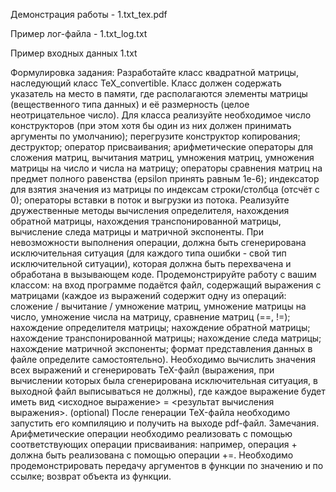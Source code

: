 Демонстрация работы - 1.txt_tex.pdf

Пример лог-файла - 1.txt_log.txt

Пример входных данных 1.txt

Формулировка задания: 
Разработайте класс квадратной матрицы, наследующий класс
TeX_convertible. Класс должен содержать указатель на место в
памяти, где располагаются элементы матрицы (вещественного типа
данных) и её размерность (целое неотрицательное число). Для
класса реализуйте необходимое число конструкторов (при этом хотя
бы один из них должен принимать аргументы по умолчанию);
перегрузите конструктор копирования; деструктор; оператор
присваивания; арифметические операторы для сложения матриц,
вычитания матриц, умножения матриц, умножения матрицы на
число и числа на матрицу; операторы сравнения матриц на предмет
полного равенства (epsilon принять равным 1e-6); индексатор для
взятия значения из матрицы по индексам строки/столбца (отсчёт с
0); операторы вставки в поток и выгрузки из потока. Реализуйте
дружественные методы вычисления определителя, нахождения
обратной матрицы, нахождения транспонированной матрицы,
вычисление следа матрицы и матричной экспоненты. При невозможности
выполнения операции, должна быть сгенерирована исключительная
ситуация (для каждого типа ошибки - свой тип исключительной
ситуации), которая должна быть перехвачена и обработана в
вызывающем коде.
Продемонстрируйте работу с вашим классом: на вход программе
подаётся файл, содержащий выражения с матрицами (каждое из
выражений содержит одну из операций: сложение / вычитание /
умножение матриц, умножение матрицы на число, умножение числа
на матрицу, сравнение матриц (==, !=); нахождение определителя
матрицы; нахождение обратной матрицы; нахождение
транспонированной матрицы; нахождение следа матрицы;
нахождение матричной экспоненты; формат представления данных в
файле определите самостоятельно). Необходимо вычислить
значения всех выражений и сгенерировать TeX-файл (выражения,
при вычислении которых была сгенерирована исключительная
ситуация, в выходной файл выписываться не должны), где каждое
выражение будет иметь вид
<исходное выражение> = <результат вычисления выражения>.
(optional) После генерации TeX-файла необходимо запустить его
компиляцию и получить на выходе pdf-файл.
Замечания. Арифметические операции необходимо
реализовать с помощью соответствующих операции присваивания:
например, операция + должна быть реализована с помощью
операции +=. Необходимо продемонстрировать передачу аргументов
в функции по значению и по ссылке; возврат объекта из функции.

